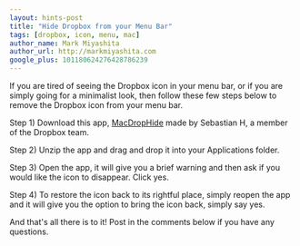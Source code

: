 ```yaml
---
layout: hints-post
title: "Hide Dropbox from your Menu Bar"
tags: [dropbox, icon, menu, mac]
author_name: Mark Miyashita
author_url: http://markmiyashita.com
google_plus: 101180624276428786239
---
```


If you are tired of seeing the Dropbox icon in your menu bar, or if you are simply going for a minimalist look, then follow these few steps below to remove the Dropbox icon from your menu bar.

Step 1) Download this app, <a href="http://me.zibity.com/MacDropHide/MacDropHide%201.2.zip">MacDropHide</a> made by Sebastian H, a member of the Dropbox team.

Step 2) Unzip the app and drag and drop it into your Applications folder. 

Step 3) Open the app, it will give you a brief warning and then ask if you would like the icon to disappear. Click yes.

Step 4) To restore the icon back to its rightful place, simply reopen the app and it will give you the option to bring the icon back, simply say yes.

And that's all there is to it! Post in the comments below if you have any questions.